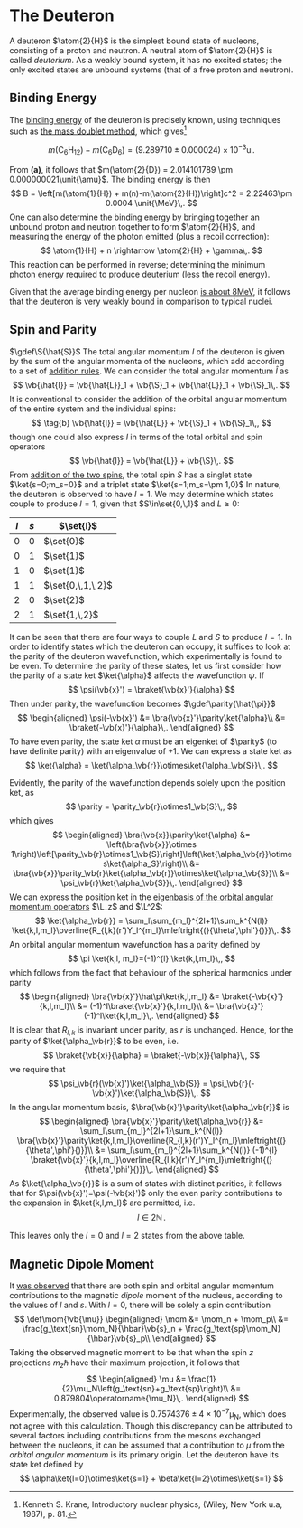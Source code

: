# The Deuteron

A deuteron $\atom{2}{H}$ is the simplest bound state of nucleons, consisting of a proton and neutron. A neutral atom of $\atom{2}{H}$ is called _deuterium_. As a weakly bound system, it has no excited states; the only excited states are unbound systems (that of a free proton and neutron).

## Binding Energy

The [binding energy](binding-energy.md#Binding-Energy) of the deuteron is precisely known, using techniques such as [the mass doublet method](binding-energy.md#Mass-Doublet-Method), which gives[^krane]

$$
\tag{a}
m(\text{C}_6\text{H}_{12})- m(\text{C}_6\text{D}_{6}) = (9.289710 \pm 0.000024)\times 10^{-3}\unit{\amu}\,.
$$

From **(a)**, it follows that $m(\atom{2}{D}) = 2.014101789 \pm 0.000000021\unit{\amu}$. The binding energy is then 
$$
B = \left[m(\atom{1}{H}) + m(n)-m(\atom{2}{H})\right]c^2 = 2.22463\pm 0.0004 \unit{\MeV}\,.
$$
One can also determine the binding energy by bringing together an unbound proton and neutron together to form $\atom{2}{H}$, and measuring the energy of the photon emitted (plus a recoil correction):
$$
    \atom{1}{H} + n \rightarrow \atom{2}{H} + \gamma\,.
$$
This reaction can be performed in reverse; determining the minimum photon energy required to produce deuterium (less the recoil energy).

Given that the average binding energy per nucleon [is about $8\unit{\MeV}$](binding-energy.md#Binding-Energy), it follows that the deuteron is very weakly bound in comparison to typical nuclei.
<!--
TODO only if we write up spherical potential to justify \psi=u(r)/r
We might model the nucleon-nucleon potential of the deuteron as a simple three-dimensional square well:

![Idealised spherical square well potential of the deuteron](images/binding-energy-deuteron.png)

expressed in equation form as
$$
V(r) = \begin{cases}
-V_0, & r \leq R\\
0, & r > R\\
\end{cases}\,.
$$
Given that $r$ represents the separation of the neutrons, $R$ is effectively a measure of the diameter of the deuteron.

Also vaguely relevant - https://ocw.mit.edu/courses/nuclear-engineering/22-02-introduction-to-applied-nuclear-physics-spring-2012/lecture-notes/MIT22_02S12_lec_ch5.pdf
-->

Spin and Parity
---------------
$\gdef\S{\hat{S}}$
The total angular momentum $I$ of the deuteron is given by the sum of the angular momenta of the nucleons, which add according to a set of [addition rules](../../quantum-mechanics/angular-momentum-addition.md). We can consider the total angular momentum $\hat{I}$ as
$$
\vb{\hat{I}} = \vb{\hat{L}}_1 + \vb{\S}_1 + \vb{\hat{L}}_1 + \vb{\S}_1\,.
$$
It is conventional to consider the addition of the orbital angular momentum of the entire system and the individual spins:
$$
\tag{b}
\vb{\hat{I}} = \vb{\hat{L}} + \vb{\S}_1 + \vb{\S}_1\,,
$$
though one could also express $I$ in terms of the total orbital and spin operators
$$
\vb{\hat{I}} = \vb{\hat{L}} + \vb{\S}\,.
$$
From [addition of the two spins](../../quantum-mechanics/two-particle-spin-half-states.md), the total spin $S$ has a singlet state $\ket{s=0;m_s=0}$ and a triplet state $\ket{s=1;m_s=\pm 1,0}$
In nature, the deuteron is observed to have $I=1$. We may determine which states couple to produce $I=1$, given that $S\in\set{0,\,1}$ and $L\geq 0$:

| $l$ 	| $s$ 	| $\set{I}$         	|
|:---:	|:---:	|-------------------	|
|  0  	|  0  	| $\set{0}$         	|
|  0  	|  1  	| $\set{1}$         	|
|  1  	|  0  	| $\set{1}$         	|
| 1   	| 1   	| $\set{0,\,1,\,2}$ 	|
| 2   	| 0   	| $\set{2}$         	|
| 2   	| 1   	| $\set{1,\,2}$     	|

It can be seen that there are four ways to couple $L$ and $S$ to produce $I=1$. In order to identify states which the deuteron can occupy, it suffices to look at the parity of the deuteron wavefunction, which experimentally is found to be even. To determine the parity of these states, let us first consider how the parity of a state ket $\ket{\alpha}$ affects the wavefunction $\psi$. If 
$$
\psi(\vb{x}') = \braket{\vb{x}'}{\alpha}
$$
Then under parity, the wavefunction becomes
$\gdef\parity{\hat{\pi}}$
$$
\begin{aligned}
\psi(-\vb{x}') 
&= \bra{\vb{x}'}\parity\ket{\alpha}\\
&= \braket{-\vb{x}'}{\alpha}\,.
\end{aligned}
$$
To have even parity, the state ket $\alpha$ must be an eigenket of $\parity$ (to have definite parity) with an eigenvalue of $+1$. We can express a state ket as
$$
\ket{\alpha} = \ket{\alpha_\vb{r}}\otimes\ket{\alpha_\vb{S}}\,.
$$
<!-- TODO: is this definition of parity (i.e. only acts on position space) valid? : http://www.pas.rochester.edu/~passage/resources/prelim/Quantum/UCB%20Notes/19%20parity.pdf -->
Evidently, the parity of the wavefunction depends solely upon the position ket, as
$$
\parity = \parity_\vb{r}\otimes1_\vb{S}\,,
$$
which gives
$$
\begin{aligned}
\bra{\vb{x}}\parity\ket{\alpha}
&= \left(\bra{\vb{x}}\otimes 1\right)\left[\parity_\vb{r}\otimes1_\vb{S}\right]\left(\ket{\alpha_\vb{r}}\otimes\ket{\alpha_S}\right)\\
&= \bra{\vb{x}}\parity_\vb{r}\ket{\alpha_\vb{r}}\otimes\ket{\alpha_\vb{S}}\\
&= \psi_\vb{r}\ket{\alpha_\vb{S}}\,.
\end{aligned}
$$
We can express the position ket in the [eigenbasis of the orbital angular momentum operators](../../quantum-mechanics/orbital-angular-momentum.md) $\L_z$ and $\L^2$:
$$
\ket{\alpha_\vb{r}} = \sum_l\sum_{m_l}^{2l+1}\sum_k^{N(l)} \ket{k,l,m_l}\overline{R_{l,k}(r')Y_l^{m_l}\mleftright{(}{\theta',\phi'}{)}}\,.
$$
An orbital angular momentum wavefunction has a parity defined by 
$$
\pi \ket{k,l, m_l}=(-1)^{l} \ket{k,l,m_l}\,,
$$
which follows from the fact that behaviour of the spherical harmonics under parity
$$
\begin{aligned}
\bra{\vb{x}'}\hat\pi\ket{k,l,m_l} 
&= \braket{-\vb{x}'}{k,l,m_l}\\
&= (-1)^l\braket{\vb{x}'}{k,l,m_l}\\
&= \bra{\vb{x}'}(-1)^l\ket{k,l,m_l}\,.
\end{aligned}
$$
It is clear that $R_{l,k}$ is invariant under parity, as $r$ is unchanged.
Hence, for the parity of $\ket{\alpha_\vb{r}}$ to be even, i.e.
$$
\braket{\vb{x}}{\alpha} = \braket{-\vb{x}}{\alpha}\,,
$$
we require that
$$
\psi_\vb{r}(\vb{x}')\ket{\alpha_\vb{S}} = \psi_\vb{r}(-\vb{x}')\ket{\alpha_\vb{S}}\,.
$$
In the angular momentum basis, $\bra{\vb{x}'}\parity\ket{\alpha_\vb{r}}$ is 
$$
\begin{aligned}
\bra{\vb{x}'}\parity\ket{\alpha_\vb{r}} 
&= \sum_l\sum_{m_l}^{2l+1}\sum_k^{N(l)} \bra{\vb{x}'}\parity\ket{k,l,m_l}\overline{R_{l,k}(r')Y_l^{m_l}\mleftright{(}{\theta',\phi'}{)}}\\
&= \sum_l\sum_{m_l}^{2l+1}\sum_k^{N(l)} (-1)^{l} \braket{\vb{x}'}{k,l,m_l}\overline{R_{l,k}(r')Y_l^{m_l}\mleftright{(}{\theta',\phi'}{)}}\,.
\end{aligned}
$$
As $\ket{\alpha_\vb{r}}$ is a sum of states with distinct parities, it follows that for $\psi(\vb{x}')=\psi(-\vb{x}')$ only the even parity contributions to the expansion in $\ket{k,l,m_l}$ are permitted, i.e.
$$
l \in 2\mathbb{N}\,.
$$

This leaves only the $l=0$ and $l=2$ states from the above table.


Magnetic Dipole Moment
----------------------
It [was observed](electromagnetic-moments.md) that there are both spin and orbital angular momentum contributions to the magnetic *dipole* moment of the nucleus, according to the values of $l$ and $s$. With $l=0$, there will be solely a spin contribution
$$
\def\mom{\vb{\mu}}
\begin{aligned}
\mom 
&= \mom_n + \mom_p\\
&= \frac{g_\text{sn}\mom_N}{\hbar}\vb{s}_n + \frac{g_\text{sp}\mom_N}{\hbar}\vb{s}_p\\
\end{aligned}
$$
Taking the observed magnetic moment to be that when the spin $z$ projections $m_z\hbar$ have their maximum projection, it follows that
$$
\begin{aligned}
\mu 
&= \frac{1}{2}\mu_N\left(g_\text{sn}+g_\text{sp}\right)\\
&= 0.879804\operatorname{\mu_N}\,.
\end{aligned}
$$
Experimentally, the observed value is $0.7574376 \pm 4\times 10^{-7}\operatorname{\mu_N}$, which does not agree with this calculation. Though this discrepancy can be attributed to several factors including contributions from the mesons exchanged between the nucleons, it can be assumed that a contribution to $\mu$ from the *orbital angular momentum* is its primary origin. Let the deuteron have its state ket defined by
$$
\alpha\ket{l=0}\otimes\ket{s=1} + \beta\ket{l=2}\otimes\ket{s=1}
$$
<!-- TODO analysis of this mixture must come from form of dipole moment of nucleus. 
https://en.wikipedia.org/wiki/Nuclear_magnetic_moment
Samuel Wong: p.6
-->
<!-- TODO discuss the fact that l=0 predicts vanishing quadrupole moment (see electromagnetic-moments.md), yet we observe nonzero positive Q=0.00288 \pm 0.00002\barn which implies l=0 + l=2. Therefore the deuteron is non-spherical. This means that the n-p potential is non central-is a tensor. dV/d0 =/= 0, so there is a force -> torque -> L not conserved
-->
<!-- TODO 
The
orbital angular momentum is, therefore, not a good quantum number and the nucleon-
nucleon interaction potential does not, commute with the operator L^2 [(why?)]:
...
The fact that the deuteron ground state is a linear combination of these two
basis states implies that the off-diagonal matrix elements are not zero
-->
[^wong.62]: Samuel S. M. Wong, Introductory Nuclear Physics, 2. ed. ed. (Wiley, New York [u.a.], 1998), p. 64.
[^krane]: Kenneth S. Krane, Introductory nuclear physics, (Wiley, New York u.a, 1987), p. 81.